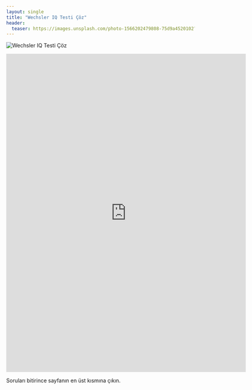 ```yaml
---
layout: single
title: "Wechsler IQ Testi Çöz"
header:
  teaser: https://images.unsplash.com/photo-1566202479808-75d9a4520102?ixlib=rb-1.2.1&ixid=MXwxMjA3fDB8MHxwaG90by1wYWdlfHx8fGVufDB8fHw%3D&auto=format&fit=crop&w=1350&q=80
---
```

![Wechsler IQ Testi Çöz](https://images.unsplash.com/photo-1566202479808-75d9a4520102?ixlib=rb-1.2.1&ixid=MXwxMjA3fDB8MHxwaG90by1wYWdlfHx8fGVufDB8fHw%3D&auto=format&fit=crop&w=1350&q=80)
<iframe src="https://docs.google.com/forms/d/e/1FAIpQLSeKlP0YyFyUdWPks5sQOm64Nl-sEkapp8f_MnXUsAN9i7Z3ew/viewform?embedded=true" width="640" height="850" frameborder="0" marginheight="0" marginwidth="0">Wechsler IQ Testi İle Zekanızı Ölçün</iframe>

Soruları bitirince sayfanın en üst kısmına çıkın.
